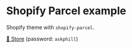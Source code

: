 # Shopify Parcel example

Shopify theme with `shopify-parcel`.

[🏪 Store](https://shoparcel.myshopify.com/) (password: `askphill`)
